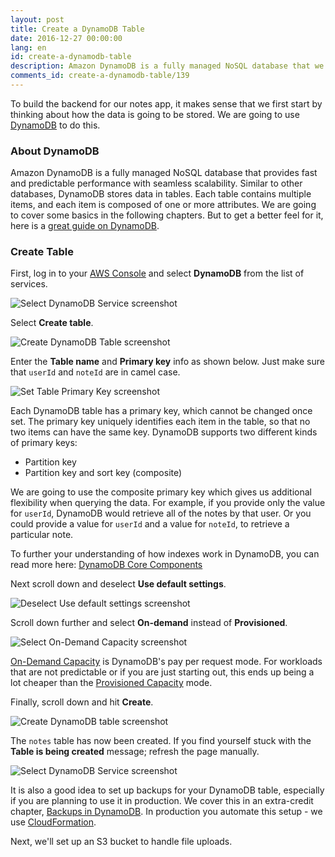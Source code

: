 ```yaml
---
layout: post
title: Create a DynamoDB Table
date: 2016-12-27 00:00:00
lang: en
id: create-a-dynamodb-table
description: Amazon DynamoDB is a fully managed NoSQL database that we are going to use to power our serverless API backend. DynamoDB stores data in tables and each table has a primary key that cannot be changed once set. We are also going to provision the throughput capacity by setting reads and writes for our DynamoDB table.
comments_id: create-a-dynamodb-table/139
---
```


To build the backend for our notes app, it makes sense that we first start by thinking about how the data is going to be stored. We are going to use [DynamoDB](https://aws.amazon.com/dynamodb/) to do this.

### About DynamoDB

Amazon DynamoDB is a fully managed NoSQL database that provides fast and predictable performance with seamless scalability. Similar to other databases, DynamoDB stores data in tables. Each table contains multiple items, and each item is composed of one or more attributes. We are going to cover some basics in the following chapters. But to get a better feel for it, here is a [great guide on DynamoDB](https://www.dynamodbguide.com).

### Create Table

First, log in to your [AWS Console](https://console.aws.amazon.com) and select **DynamoDB** from the list of services.

![Select DynamoDB Service screenshot](/assets/dynamodb/select-dynamodb-service.png)

Select **Create table**.

![Create DynamoDB Table screenshot](/assets/dynamodb/create-dynamodb-table.png)

Enter the **Table name** and **Primary key** info as shown below. Just make sure that `userId` and `noteId` are in camel case.

![Set Table Primary Key screenshot](/assets/dynamodb/set-table-primary-key.png)

Each DynamoDB table has a primary key, which cannot be changed once set. The primary key uniquely identifies each item in the table, so that no two items can have the same key. DynamoDB supports two different kinds of primary keys:

* Partition key
* Partition key and sort key (composite)

We are going to use the composite primary key which gives us additional flexibility when querying the data. For example, if you provide only the value for `userId`, DynamoDB would retrieve all of the notes by that user. Or you could provide a value for `userId` and a value for `noteId`, to retrieve a particular note.

To further your understanding of how indexes work in DynamoDB, you can read more here: [DynamoDB Core Components][dynamodb-components]

Next scroll down and deselect **Use default settings**.

![Deselect Use default settings screenshot](/assets/dynamodb/deselect-use-default-settings.png)

Scroll down further and select **On-demand** instead of **Provisioned**.

![Select On-Demand Capacity screenshot](/assets/dynamodb/select-on-demand-capacity.png)

[On-Demand Capacity](https://aws.amazon.com/dynamodb/pricing/on-demand/) is DynamoDB's pay per request mode. For workloads that are not predictable or if you are just starting out, this ends up being a lot cheaper than the [Provisioned Capacity](https://aws.amazon.com/dynamodb/pricing/provisioned/) mode.

Finally, scroll down and hit **Create**.

![Create DynamoDB table screenshot](/assets/dynamodb/create-dynamodb-table.png)

The `notes` table has now been created. If you find yourself stuck with the **Table is being created** message; refresh the page manually.

![Select DynamoDB Service screenshot](/assets/dynamodb/dynamodb-table-created.png)

It is also a good idea to set up backups for your DynamoDB table, especially if you are planning to use it in production. We cover this in an extra-credit chapter, [Backups in DynamoDB](best-practices/backups-in-dynamodb.md). In production you automate this setup - we use [CloudFormation](..). <!--TODO: Add link to automated db setup -->

Next, we'll set up an S3 bucket to handle file uploads.

[dynamodb-components]: http://docs.aws.amazon.com/amazondynamodb/latest/developerguide/HowItWorks.CoreComponents.html
